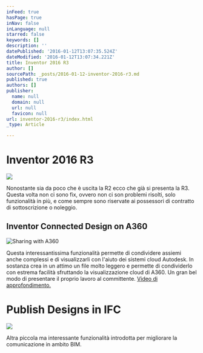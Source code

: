 ```yaml
---
inFeed: true
hasPage: true
inNav: false
inLanguage: null
starred: false
keywords: []
description: ''
datePublished: '2016-01-12T13:07:35.524Z'
dateModified: '2016-01-12T13:07:34.221Z'
title: Inventor 2016 R3
author: []
sourcePath: _posts/2016-01-12-inventor-2016-r3.md
published: true
authors: []
publisher:
  name: null
  domain: null
  url: null
  favicon: null
url: inventor-2016-r3/index.html
_type: Article

---
```

# Inventor 2016 R3
![](https://the-grid-user-content.s3-us-west-2.amazonaws.com/8d870c6b-41ca-4cd9-a0b4-fc71c95ddc1d.png)

Nonostante sia da poco che è uscita la R2 ecco che già si presenta la R3\. Questa volta non ci sono fix, ovvero non ci son problemi risolti, solo funzionalità in più, e come sempre sono riservate ai possessori di contratto di sottoscrizione o noleggio.

## Inventor Connected Design on A360
![Sharing with A360](https://s3-us-west-2.amazonaws.com/the-grid-img/p/aee04340d3924204d8cd92fb9b5f6fa519d3a8db.png)

Questa interessantissima funzionalità permette di condividere assiemi anche complessi e di visualizzarli con l'aiuto dei sistemi cloud Autodesk. In sostanza crea in un attimo un file molto leggero e permette di condividerlo con estrema facilità sfruttando la visualizzazione cloud di A360\. Un gran bel modo di presentare il proprio lavoro al committente. [Video di approfondimento.][0]

# Publish Designs in IFC
![](https://the-grid-user-content.s3-us-west-2.amazonaws.com/95fca3c7-5a56-446b-b5b6-218ded43925f.png)

Altra piccola ma interessante funzionalità introdotta per migliorare la comunicazione in ambito BIM.

[0]: https://www.youtube.com/watch?v=bxvzwrER_6Q